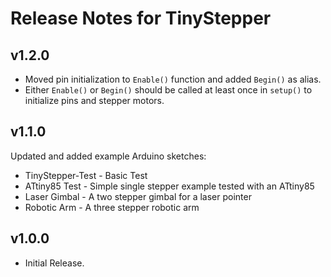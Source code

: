 # Release Notes for TinyStepper

## v1.2.0

- Moved pin initialization to `Enable()` function and added `Begin()` as alias.
- Either `Enable()` or `Begin()` should be called at least once in `setup()` to initialize pins and stepper motors.

## v1.1.0

Updated and added example Arduino sketches:

- TinyStepper-Test - Basic Test
- ATtiny85 Test - Simple single stepper example tested with an ATtiny85
- Laser Gimbal - A two stepper gimbal for a laser pointer
- Robotic Arm - A three stepper robotic arm

## v1.0.0

- Initial Release.
